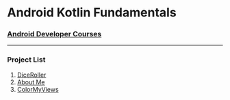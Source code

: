 # Android Kotlin Fundamentals
### [Android Developer Courses](https://developer.android.com/courses/kotlin-android-fundamentals/overview?hl=ko)
* * *
### Project List
1. [DiceRoller](https://github.com/JINKOO/Android_Kotlin_Fundamentals/tree/main/DiceRoller)
2. [About Me](https://github.com/JINKOO/Android_Kotlin_Fundamentals/tree/main/AboutMe)
3. [ColorMyViews](https://github.com/JINKOO/Android_Kotlin_Fundamentals/tree/main/ColorMyViews)
